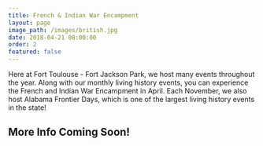```yaml
---
title: French & Indian War Encampment
layout: page
image_path: /images/british.jpg
date: 2018-04-21 08:00:00
order: 2
featured: false
---
```

Here at Fort Toulouse - Fort Jackson Park, we host many events throughout the year. Along with our monthly living history events, you can experience the French and Indian War Encampment in April. Each November, we also host Alabama Frontier Days, which is one of the largest living history events in the state!

## More Info Coming Soon!